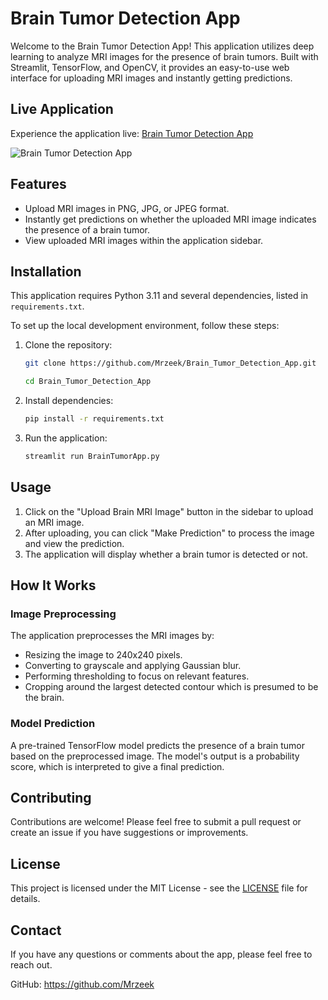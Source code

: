 # Brain Tumor Detection App

Welcome to the Brain Tumor Detection App! This application utilizes deep learning to analyze MRI images for the presence of brain tumors. Built with Streamlit, TensorFlow, and OpenCV, it provides an easy-to-use web interface for uploading MRI images and instantly getting predictions.

## Live Application

Experience the application live: [Brain Tumor Detection App](https://braintumordetectionapp-deeplearning.streamlit.app/)

![Brain Tumor Detection App](screenshot.png)

## Features

- Upload MRI images in PNG, JPG, or JPEG format.
- Instantly get predictions on whether the uploaded MRI image indicates the presence of a brain tumor.
- View uploaded MRI images within the application sidebar.

## Installation

This application requires Python 3.11 and several dependencies, listed in `requirements.txt`.

To set up the local development environment, follow these steps:

1. Clone the repository:
    ```bash
    git clone https://github.com/Mrzeek/Brain_Tumor_Detection_App.git

    cd Brain_Tumor_Detection_App
    ```

2. Install dependencies:
    ```bash
    pip install -r requirements.txt
    ```

3. Run the application:
    ```bash
    streamlit run BrainTumorApp.py
    ```

## Usage

1. Click on the "Upload Brain MRI Image" button in the sidebar to upload an MRI image.
2. After uploading, you can click "Make Prediction" to process the image and view the prediction.
3. The application will display whether a brain tumor is detected or not.

## How It Works

### Image Preprocessing

The application preprocesses the MRI images by:

- Resizing the image to 240x240 pixels.
- Converting to grayscale and applying Gaussian blur.
- Performing thresholding to focus on relevant features.
- Cropping around the largest detected contour which is presumed to be the brain.

### Model Prediction

A pre-trained TensorFlow model predicts the presence of a brain tumor based on the preprocessed image.
The model's output is a probability score, which is interpreted to give a final prediction.

## Contributing

Contributions are welcome! Please feel free to submit a pull request or create an issue if you have suggestions or improvements.

## License

This project is licensed under the MIT License - see the [LICENSE](https://github.com/Mrzeek/Brain_Tumor_Detection_App/blob/main/LICENSE)
 file for details.

## Contact

If you have any questions or comments about the app, please feel free to reach out.

GitHub: https://github.com/Mrzeek
